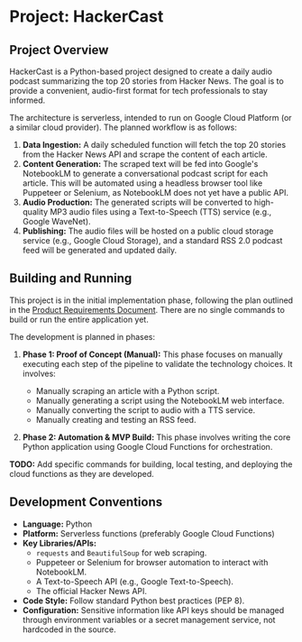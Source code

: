# Project: HackerCast

## Project Overview

HackerCast is a Python-based project designed to create a daily audio podcast summarizing the top 20 stories from Hacker News. The goal is to provide a convenient, audio-first format for tech professionals to stay informed.

The architecture is serverless, intended to run on Google Cloud Platform (or a similar cloud provider). The planned workflow is as follows:

1.  **Data Ingestion:** A daily scheduled function will fetch the top 20 stories from the Hacker News API and scrape the content of each article.
2.  **Content Generation:** The scraped text will be fed into Google's NotebookLM to generate a conversational podcast script for each article. This will be automated using a headless browser tool like Puppeteer or Selenium, as NotebookLM does not yet have a public API.
3.  **Audio Production:** The generated scripts will be converted to high-quality MP3 audio files using a Text-to-Speech (TTS) service (e.g., Google WaveNet).
4.  **Publishing:** The audio files will be hosted on a public cloud storage service (e.g., Google Cloud Storage), and a standard RSS 2.0 podcast feed will be generated and updated daily.

## Building and Running

This project is in the initial implementation phase, following the plan outlined in the [Product Requirements Document](docs/prd.md). There are no single commands to build or run the entire application yet.

The development is planned in phases:

1.  **Phase 1: Proof of Concept (Manual):** This phase focuses on manually executing each step of the pipeline to validate the technology choices. It involves:
    *   Manually scraping an article with a Python script.
    *   Manually generating a script using the NotebookLM web interface.
    *   Manually converting the script to audio with a TTS service.
    *   Manually creating and testing an RSS feed.

2.  **Phase 2: Automation & MVP Build:** This phase involves writing the core Python application using Google Cloud Functions for orchestration.

**TODO:** Add specific commands for building, local testing, and deploying the cloud functions as they are developed.

## Development Conventions

*   **Language:** Python
*   **Platform:** Serverless functions (preferably Google Cloud Functions)
*   **Key Libraries/APIs:**
    *   `requests` and `BeautifulSoup` for web scraping.
    *   Puppeteer or Selenium for browser automation to interact with NotebookLM.
    *   A Text-to-Speech API (e.g., Google Text-to-Speech).
    *   The official Hacker News API.
*   **Code Style:** Follow standard Python best practices (PEP 8).
*   **Configuration:** Sensitive information like API keys should be managed through environment variables or a secret management service, not hardcoded in the source.
